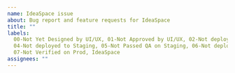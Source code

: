 ```yaml
---
name: IdeaSpace issue
about: Bug report and feature requests for IdeaSpace
title: ""
labels:
  00-Not Yet Designed by UI/UX, 01-Not Approved by UI/UX, 02-Not deployed to IS QA, 03-Not Passed QA on QA,
  04-Not deployed to Staging, 05-Not Passed QA on Staging, 06-Not deployed to Prod,
  07-Not Verified on Prod, IdeaSpace
assignees: ""
---
```

